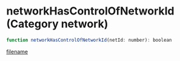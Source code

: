 # networkHasControlOfNetworkId (Category network)

```js
function networkHasControlOfNetworkId(netId: number): boolean
```

[filename](networkHasControlOfNetworkId_m.md ':include')